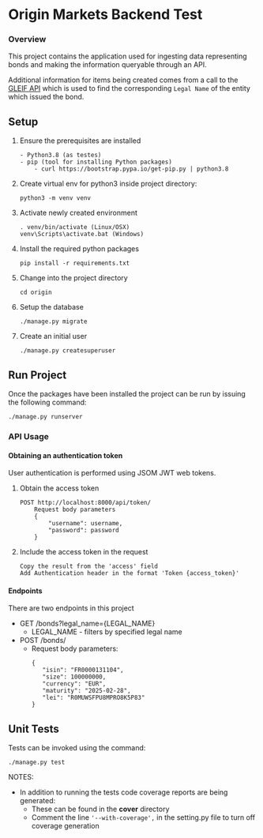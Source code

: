 # Origin Markets Backend Test

### Overview

This project contains the application used for ingesting data 
representing bonds and making the information queryable through an API.

Additional information for items being created comes from a call to the 
[GLEIF API](https://www.gleif.org/en/lei-data/gleif-lei-look-up-api/access-the-api) 
which is used to find the corresponding `Legal Name` of the entity which issued the bond.


## Setup

1. Ensure the prerequisites are installed
    ```
    - Python3.8 (as testes)
    - pip (tool for installing Python packages)
        - curl https://bootstrap.pypa.io/get-pip.py | python3.8
    ```

2. Create virtual env for python3 inside project directory:
    ```
    python3 -m venv venv 
    ```

3. Activate newly created environment
    ```
    . venv/bin/activate (Linux/OSX)
    venv\Scripts\activate.bat (Windows)
    ```

4. Install the required python packages
    ```
    pip install -r requirements.txt
    ```

5. Change into the project directory
    ```
    cd origin
    ```

6. Setup the database
    ```
   ./manage.py migrate
    ```

7. Create an initial user
    ```
   ./manage.py createsuperuser
    ```
   
 ## Run Project

Once the packages have been installed the project can be run by issuing the following command:
 ```
 ./manage.py runserver
 ```

### API Usage

#### Obtaining an authentication token

User authentication is performed using JSOM JWT web tokens.

1. Obtain the access token
    ```
    POST http://localhost:8000/api/token/
        Request body parameters
        {
            "username": username,
            "password": password
        }
    ```
2. Include the access token in the request
    ```
    Copy the result from the 'access' field
    Add Authentication header in the format 'Token {access_token}'
    ```

#### Endpoints

There are two endpoints in this project
* GET /bonds?legal_name={LEGAL_NAME}
    * LEGAL_NAME - filters by specified legal name
* POST /bonds/
    * Request body parameters:
         ```
        {
            "isin": "FR0000131104",
            "size": 100000000,
            "currency": "EUR",
            "maturity": "2025-02-28",
            "lei": "R0MUWSFPU8MPRO8K5P83"
        }
        ```

 ## Unit Tests

Tests can be invoked using the command:
 ```
 ./manage.py test
 ```

NOTES:
* In addition to running the tests code coverage reports are being generated:
    * These can be found in the **cover** directory
    * Comment the line ```'--with-coverage',``` in the setting.py file to turn off coverage generation